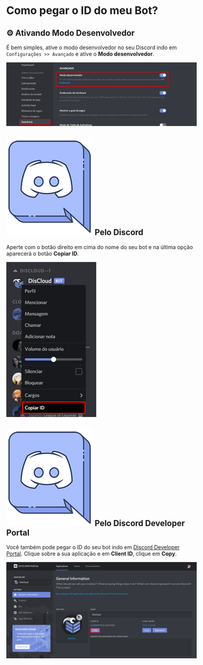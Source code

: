 # Como pegar o ID do meu Bot?

## :gear: Ativando Modo Desenvolvedor

É bem simples, ative o modo desenvolvedor no seu Discord indo em `Configurações >> Avançado` e ative o **Modo desenvolvedor**.

![](<../../.gitbook/assets/image (13).png>)

## <img src="../../.gitbook/assets/DiscordLogo1.png" alt="" data-size="line"> Pelo Discord

Aperte com o botão direito em cima do nome do seu bot e na última opção aparecerá o botão **Copiar ID**.

![](<../../.gitbook/assets/image (6).png>)

## <img src="../../.gitbook/assets/DiscordLogo1.png" alt="" data-size="line"> Pelo Discord Developer Portal

Você também pode pegar o ID do seu bot indo em [Discord Developer Portal](https://discordapp.com/developers/applications/). Clique sobre a sua aplicação e em **Client ID**, clique em **Copy**.

![](<../../.gitbook/assets/image (24).png>)
